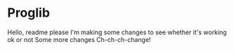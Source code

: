 # Proglib
Hello, readme please
I'm making some changes to see whether it's working ok or not
Some more changes
Ch-ch-ch-change!